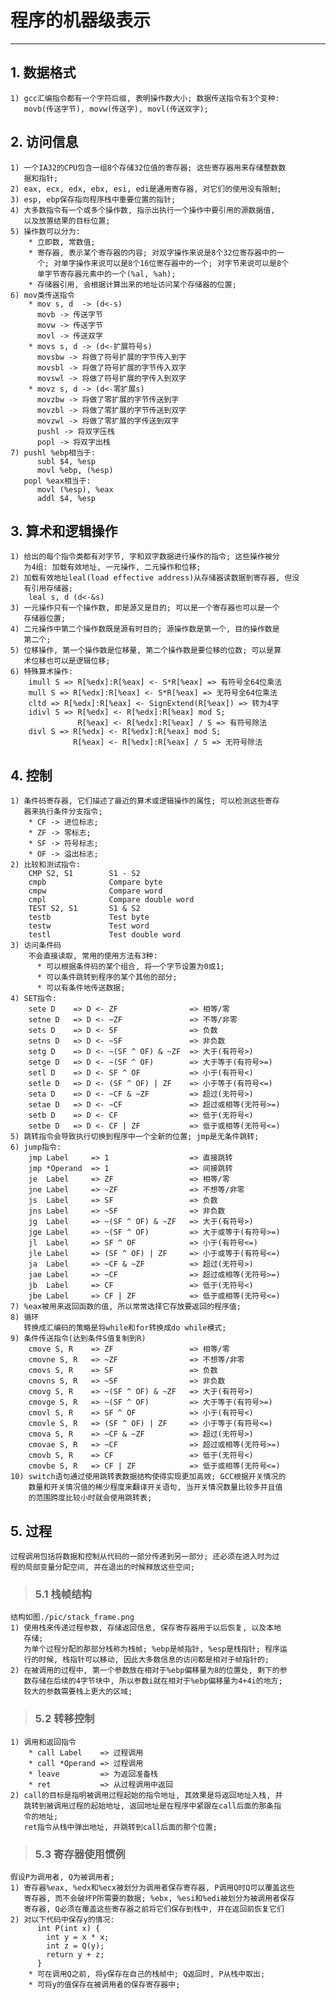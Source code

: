 # **程序的机器级表示**
***



## **1. 数据格式**
    1) gcc汇编指令都有一个字符后缀, 表明操作数大小; 数据传送指令有3个变种:
       movb(传送字节), movw(传送字), movl(传送双字);



## **2. 访问信息**
    1) 一个IA32的CPU包含一组8个存储32位值的寄存器; 这些寄存器用来存储整数数
       据和指针;
    2) eax, ecx, edx, ebx, esi, edi是通用寄存器, 对它们的使用没有限制;
    3) esp, ebp保存指向程序栈中重要位置的指针;
    4) 大多数指令有一个或多个操作数, 指示出执行一个操作中要引用的源数据值, 
       以及放置结果的目标位置;
    5) 操作数可以分为:
        * 立即数, 常数值;
        * 寄存器, 表示某个寄存器的内容; 对双字操作来说是8个32位寄存器中的一 
          个; 对单字操作来说可以是8个16位寄存器中的一个; 对字节来说可以是8个
          单字节寄存器元素中的一个(%al, %ah);
        * 存储器引用, 会根据计算出来的地址访问某个存储器的位置;
    6) mov类传送指令
        * mov s, d  -> (d<-s)
          movb -> 传送字节
          movw -> 传送字节
          movl -> 传送双字
        * movs s, d -> (d<-扩展符号s)
          movsbw -> 将做了符号扩展的字节传入到字
          movsbl -> 将做了符号扩展的字节传入双字
          movswl -> 将做了符号扩展的字传入到双字
        * movz s, d -> (d<-零扩展s)
          movzbw -> 将做了零扩展的字节传送到字
          movzbl -> 将做了零扩展的字节传送到双字
          movzwl -> 将做了零扩展的字传送到双字
          pushl -> 将双字压栈
          popl -> 将双字出栈
    7) pushl %ebp相当于:
          subl $4, %esp
          movl %ebp, (%esp)
       popl %eax相当于:
          movl (%esp), %eax
          addl $4, %esp



## **3. 算术和逻辑操作**
    1) 给出的每个指令类都有对字节, 字和双字数据进行操作的指令; 这些操作被分
       为4组: 加载有效地址, 一元操作, 二元操作和位移;
    2) 加载有效地址leal(load effective address)从存储器读数据到寄存器, 但没
       有引用存储器;
        leal s, d (d<-&s)
    3) 一元操作只有一个操作数, 即是源又是目的; 可以是一个寄存器也可以是一个
       存储器位置;
    4) 二元操作中第二个操作数既是源有时目的; 源操作数是第一个, 目的操作数是
       第二个;
    5) 位移操作, 第一个操作数是位移量, 第二个操作数是要位移的位数; 可以是算
       术位移也可以是逻辑位移;
    6) 特殊算术操作:
        imull S => R[%edx]:R[%eax] <- S*R[%eax] => 有符号全64位乘法
        mull S => R[%edx]:R[%eax] <- S*R[%eax] => 无符号全64位乘法
        cltd => R[%edx]:R[%eax] <- SignExtend(R[%eax]) => 转为4字
        idivl S => R[%edx] <- R[%edx]:R[%eax] mod S;
                   R[%eax] <- R[%edx]:R[%eax] / S => 有符号除法
        divl S => R[%edx] <- R[%edx]:R[%eax] mod S;
                  R[%eax] <- R[%edx]:R[%eax] / S => 无符号除法



## **4. 控制**
    1) 条件码寄存器, 它们描述了最近的算术或逻辑操作的属性; 可以检测这些寄存
       器来执行条件分支指令;
        * CF -> 进位标志;
        * ZF -> 零标志;
        * SF -> 符号标志;
        * OF -> 溢出标志;
    2) 比较和测试指令:
        CMP S2, S1        S1 - S2
        cmpb              Compare byte
        cmpw              Compare word
        cmpl              Compare double word
        TEST S2, S1       S1 & S2
        testb             Test byte
        testw             Test word
        testl             Test double word
    3) 访问条件码
        不会直接读取, 常用的使用方法有3种:
          * 可以根据条件码的某个组合, 将一个字节设置为0或1;
          * 可以条件跳转到程序的某个其他的部分;
          * 可以有条件地传送数据;
    4) SET指令:
        sete D    => D <- ZF                => 相等/零
        setne D   => D <- ~ZF               => 不等/非零
        sets D    => D <- SF                => 负数
        setns D   => D <- ~SF               => 非负数
        setg D    => D <- ~(SF ^ OF) & ~ZF  => 大于(有符号>)
        setge D   => D <- ~(SF ^ OF)        => 大于等于(有符号>=)
        setl D    => D <- SF ^ OF           => 小于(有符号<)
        setle D   => D <- (SF ^ OF) | ZF    => 小于等于(有符号<=)
        seta D    => D <- ~CF & ~ZF         => 超过(无符号>)
        setae D   => D <- ~CF               => 超过或相等(无符号>=)
        setb D    => D <- CF                => 低于(无符号<)
        setbe D   => D <- CF | ZF           => 低于或相等(无符号<=)
    5) 跳转指令会导致执行切换到程序中一个全新的位置; jmp是无条件跳转;
    6) jump指令:
        jmp Label     => 1                  => 直接跳转
        jmp *Operand  => 1                  => 间接跳转
        je  Label     => ZF                 => 相等/零
        jne Label     => ~ZF                => 不想等/非零
        js  Label     => SF                 => 负数
        jns Label     => ~SF                => 非负数
        jg  Label     => ~(SF ^ OF) & ~ZF   => 大于(有符号>)
        jge Label     => ~(SF ^ OF)         => 大于或等于(有符号>=)
        jl  Label     => SF ^ OF            => 小于(有符号<=)
        jle Label     => (SF ^ OF) | ZF     => 小于或等于(有符号<=)
        ja  Label     => ~CF & ~ZF          => 超过(无符号>)
        jae Label     => ~CF                => 超过或相等(无符号>=)
        jb  Label     => CF                 => 低于(无符号<)
        jbe Label     => CF | ZF            => 低于或相等(无符号<=)
    7) %eax被用来返回函数的值, 所以常常选择它存放要返回的程序值;
    8) 循环
       转换成汇编码的策略是将while和for转换成do while模式;
    9) 条件传送指令(达到条件S值复制到R)
        cmove S, R    => ZF                 => 相等/零
        cmovne S, R   => ~ZF                => 不想等/非零
        cmovs S, R    => SF                 => 负数
        cmovns S, R   => ~SF                => 非负数
        cmovg S, R    => ~(SF ^ OF) & ~ZF   => 大于(有符号>)
        cmovge S, R   => ~(SF ^ OF)         => 大于等于(有符号>=)
        cmovl S, R    => SF ^ OF            => 小于(有符号<)
        cmovle S, R   => (SF ^ OF) | ZF     => 小于等于(有符号<=)
        cmova S, R    => ~CF & ~ZF          => 超过(无符号>)
        cmovae S, R   => ~CF                => 超过或相等(无符号>=)
        cmovb S, R    => CF                 => 低于(无符号<)
        cmovbe S, R   => CF | ZF            => 低于或相等(无符号<=)
    10) switch语句通过使用跳转表数据结构使得实现更加高效; GCC根据开关情况的
        数量和开关情况值的稀少程度来翻译开关语句, 当开关情况数量比较多并且值
        的范围跨度比较小时就会使用跳转表;


## **5. 过程**
    过程调用包括将数据和控制从代码的一部分传递到另一部分; 还必须在进入时为过
    程的局部变量分配空间, 并在退出的时候释放这些空间;
> ### **5.1 栈帧结构**
    结构如图./pic/stack_frame.png
    1) 使用栈来传递过程参数, 存储返回信息, 保存寄存器用于以后恢复, 以及本地
       存储; 
       为单个过程分配的那部分栈称为栈帧; %ebp是帧指针, %esp是栈指针; 程序运
       行的时候, 栈指针可以移动, 因此大多数信息的访问都是相对于帧指针的;
    2) 在被调用的过程中, 第一个参数放在相对于%ebp偏移量为8的位置处, 剩下的参
       数存储在后续的4字节块中, 所以参数i就在相对于%ebp偏移量为4+4i的地方; 
       较大的参数需要栈上更大的区域;

> ### **5.2 转移控制**
    1) 调用和返回指令
        * call Label    => 过程调用
        * call *Operand => 过程调用
        * leave         => 为返回准备栈
        * ret           => 从过程调用中返回
    2) call的目标是指明被调用过程起始的指令地址, 其效果是将返回地址入栈, 并
       跳转到被调用过程的起始地址, 返回地址是在程序中紧跟在call后面的那条指
       令的地址;
       ret指令从栈中弹出地址, 并跳转到call后面的那个位置;

> ### **5.3 寄存器使用惯例**
    假设P为调用者, Q为被调用者;
    1) 寄存器%eax, %edx和%ecx被划分为调用者保存寄存器, P调用Q时Q可以覆盖这些
       寄存器, 而不会破坏P所需要的数据; %ebx, %esi和%edi被划分为被调用者保存
       寄存器, Q必须在覆盖这些寄存器之前将它们保存到栈中, 并在返回前恢复它们
    2) 对以下代码中保存y的情况:
          int P(int x) {
            int y = x * x;
            int z = Q(y);
            return y + z;
          }
        * 可在调用Q之前, 将y保存在自己的栈帧中; Q返回时, P从栈中取出;
        * 可将y的值保存在被调用者的保存寄存器中;
